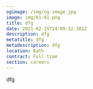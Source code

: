 ```yaml
---
ogimage: /img/og-image.jpg
image: img/01-01.png
title: dfg
date: 2021-02-15T14:09:52.381Z
description: dfg
metatitle: dfg
metadescription: dfg
location: Bath
contract: Full time
section: careers
---
```

dfg